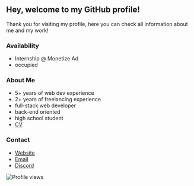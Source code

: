 ## Hey, welcome to my GitHub profile!
Thank you for visiting my profile, here you can check all information about me and my work!

### Availability
 - Internship @ Monetize Ad
 - occupied

### About Me
 - 5+ years of web dev experience
 - 2+ years of freelancing experience
 - full-stack web developer
 - back-end oriented
 - high school student
 - [CV](https://bakirg.dev/cv/)

### Contact
- [Website](https://bakirg.dev)
- [Email](mailto:bakir_gracic@outlook.com)
- [Discord](https://discordapp.com/users/616736736277430448/)

![Profile views](https://gpvc.arturio.dev/BakirGracic)
